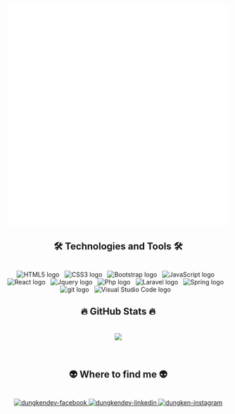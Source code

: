 <!-- Trungquandev -->
<a href="#" target="_blank">
  <img height="500" src="svg/trungquandev.svg" width="1200" alt="dungkendev-official" />
</a>

<h2 align="center">🛠 Technologies and Tools 🛠</h2>
<br>
<div align="center" style="width: 500px;"> 
<!-- https://simpleicons.org/ -->
<span><img src="https://img.shields.io/badge/HTML5-282C34?logo=html5&logoColor=E34F26" alt="HTML5 logo" title="HTML5" height="25" /></span>
&nbsp; 
<span><img src="https://img.shields.io/badge/CSS3-282C34?logo=css3&logoColor=1572B6" alt="CSS3 logo" title="CSS3" height="25" /></span>
&nbsp;
<span><img src="https://img.shields.io/badge/Bootstrap-282C34?logo=bootstrap&logoColor=7952B3" alt="Bootstrap logo" title="Bootstrap" height="25" /></span>
&nbsp;
<span><img src="https://img.shields.io/badge/JavaScript-282C34?logo=javascript&logoColor=F7DF1E" alt="JavaScript logo" title="JavaScript" height="25" /></span>
&nbsp;
<span><img src="https://img.shields.io/badge/Jquery-282C34?logo=jquery&logoColor=61DAFB" alt="React logo" title="React" height="25" /></span>
&nbsp;
<span><img src="https://img.shields.io/badge/React-282C34?logo=react&logoColor=0769AD" alt="Jquery logo" title="jquery" height="25" /></span>
&nbsp;
<span><img src="https://img.shields.io/badge/PHP-282C34?logo=php&logoColor=777BB4" alt="Php logo" title="php" height="25" /></span>
&nbsp;
<span><img src="https://img.shields.io/badge/Laravel-282C34?logo=laravel&logoColor=FF2D20" alt="Laravel logo" title="laravel" height="25" /></span>
&nbsp;
<span><img src="https://img.shields.io/badge/Spring-282C34?logo=spring&logoColor=6DB33F" alt="Spring logo" title="spring" height="25" /></span>
&nbsp;
<span><img src="https://img.shields.io/badge/Git/Github-282C34?logo=git&logoColor=F05032" alt="git logo" title="git" height="25" /></span>
&nbsp;
<span><img src="https://img.shields.io/badge/VS%20Code-282C34?logo=visual-studio-code&logoColor=007ACC" alt="Visual Studio Code logo" title="Visual Studio Code" height="25" /></span>
&nbsp;
<br>
</div>
<h2 align="center">🔥 GitHub Stats 🔥</h2>
<!-- https://github.com/anuraghazra/github-readme-stats -->
<br>
<div align=center>
  <a href="#" title="Dungkendev">
    <img width="315" align="center" src="https://github-readme-stats.vercel.app/api/top-langs/?username=VinCentProgrammer&hide=c%23,powershell,Mathematica,Ruby,Objective-C,Objective-C%2b%2b,Cuda&title_color=61dafb&text_color=ffffff&icon_color=61dafb&bg_color=20232a&langs_count=8&layout=compact&border_color=61dafb&hide_border=true" />
  </a>
</div>

<br>
<br>
<h2 align="center">👽 Where to find me 👽</h2>
<br>
<!-- https://icons8.com -->
<div align="center">
  <a href="https://www.facebook.com/profile.php?id=100050175040333" target="blank">
    <img src="https://img.icons8.com/bubbles/100/000000/facebook-new.png" alt="dungkendev-facebook" />
  </a>
  <a href="https://www.linkedin.com/in/dungdev" target="blank">
    <img src="https://img.icons8.com/bubbles/100/000000/linkedin.png" alt="dungkendev-linkedin" />
  </a>
  <a href="https://instagram.com/the.ken.dunn" target="blank">
    <img src="https://img.icons8.com/bubbles/100/000000/instagram.png" alt="dungken-instagram" />
  </a>
</div>


